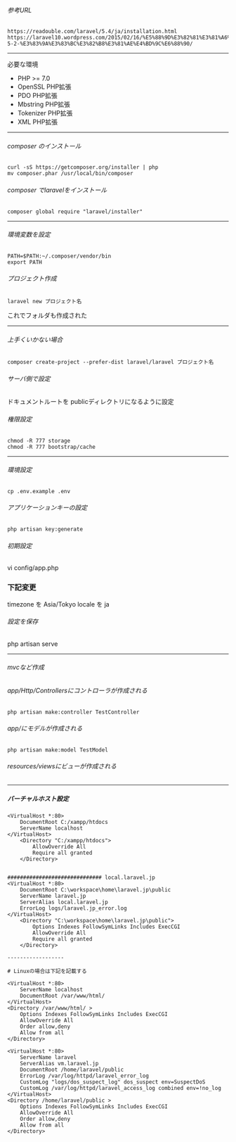 ###### 参考URL 
    https://readouble.com/laravel/5.4/ja/installation.html
    https://laravel10.wordpress.com/2015/02/16/%E5%88%9D%E3%82%81%E3%81%A6%E3%81%AElaravel-5-2-%E3%83%9A%E3%83%BC%E3%82%B8%E3%81%AE%E4%BD%9C%E6%88%90/

---------

必要な環境

- PHP >= 7.0
- OpenSSL PHP拡張
- PDO PHP拡張
- Mbstring PHP拡張
- Tokenizer PHP拡張
- XML PHP拡張

---------

###### composer のインストール
    curl -sS https://getcomposer.org/installer | php
    mv composer.phar /usr/local/bin/composer

###### composer でlaravelをインストール
    composer global require "laravel/installer"

---------

###### 環境変数を設定
    PATH=$PATH:~/.composer/vendor/bin
    export PATH

###### プロジェクト作成
    laravel new プロジェクト名

これでフォルダも作成された

---------

###### 上手くいかない場合
    composer create-project --prefer-dist laravel/laravel プロジェクト名


###### サーバ側で設定
ドキュメントルートを publicディレクトリになるように設定

###### 権限設定
    chmod -R 777 storage
    chmod -R 777 bootstrap/cache

---------

###### 環境設定
```
cp .env.example .env
```

###### アプリケーションキーの設定
```
php artisan key:generate
```

###### 初期設定
vi config/app.php

 ### 下記変更
 timezone を Asia/Tokyo
 locale を ja
 
###### 設定を保存
php artisan serve

---------

###### mvcなど作成
###### app/Http/Controllersにコントローラが作成される
    php artisan make:controller TestController

###### app/にモデルが作成される
    php artisan make:model TestModel

###### resources/viewsにビューが作成される

----------

##### バーチャルホスト設定

    <VirtualHost *:80>
        DocumentRoot C:/xampp/htdocs
        ServerName localhost
    </VirtualHost>
        <Directory "C:/xampp/htdocs">
            AllowOverride All
            Require all granted
        </Directory>


    ############################## local.laravel.jp
    <VirtualHost *:80>
        DocumentRoot C:\workspace\home\laravel.jp\public
        ServerName laravel.jp
        ServerAlias local.laravel.jp
        ErrorLog logs/laravel.jp_error.log
    </VirtualHost>
        <Directory "C:\workspace\home\laravel.jp\public">
            Options Indexes FollowSymLinks Includes ExecCGI
            AllowOverride All
            Require all granted
        </Directory>
    
    ------------------  
    
    # Linuxの場合は下記を記載する
    
    <VirtualHost *:80>
        ServerName localhost
        DocumentRoot /var/www/html/
    </VirtualHost>
    <Directory /var/www/html/ >
        Options Indexes FollowSymLinks Includes ExecCGI
        AllowOverride All
        Order allow,deny
        Allow from all
    </Directory>

    <VirtualHost *:80>
        ServerName laravel
        ServerAlias vm.laravel.jp
        DocumentRoot /home/laravel/public
        ErrorLog /var/log/httpd/laravel_error_log
        CustomLog "logs/dos_suspect_log" dos_suspect env=SuspectDoS
        CustomLog /var/log/httpd/laravel_access_log combined env=!no_log
    </VirtualHost>
    <Directory /home/laravel/public >
        Options Indexes FollowSymLinks Includes ExecCGI
        AllowOverride All
        Order allow,deny
        Allow from all
    </Directory>
